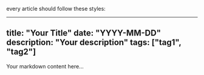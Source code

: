 every article should follow these styles:

---
title: "Your Title"
date: "YYYY-MM-DD"
description: "Your description"
tags: ["tag1", "tag2"]
---

Your markdown content here...